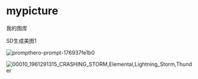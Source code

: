 # mypicture
我的图库

SD生成美图1

![prompthero-prompt-176937fe1b0](https://github.com/yohototo/mypicture/assets/35169273/5022e98f-3b7c-49b9-ae86-89a534bb8a54)


![00010_1961291315_CRASHING_STORM,Elemental,Lightning_Storm,Thunder](https://github.com/yohototo/mypicture/assets/35169273/37f64418-2f17-4cf7-9232-5806d7fc8221)
